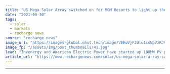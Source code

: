 ```yaml
---
title: "US Mega Solar Array switched on for MGM Resorts to light up the Las Vegas strip"
date: "2021-06-30"
tags: 
  - solar
  - markets
  - recharge news
source: "recharge news"
image_url: "https://images-global.nhst.tech/image/VEEwVjFJUlo1cmNpVzRJV1NjdlFsMFRDWG9ZbWtaWWp1TEhUUlM1UEhYQT0=/nhst/binary/c7267e98cf2798973a9cd503aeb44a69"
image_fp: "/assets/img/post_thumbnails/41.jpg"
lead: "Invenergy and American Electric Power have started up 100MW PV plant in Nevada that will supply up to 90% of 13 properties' day-time power needs"
article_url: "https://www.rechargenews.com/solar/us-mega-solar-array-switched-on-for-mgm-resorts-to-light-up-the-las-vegas-strip/2-1-1032692"
---
```


---
